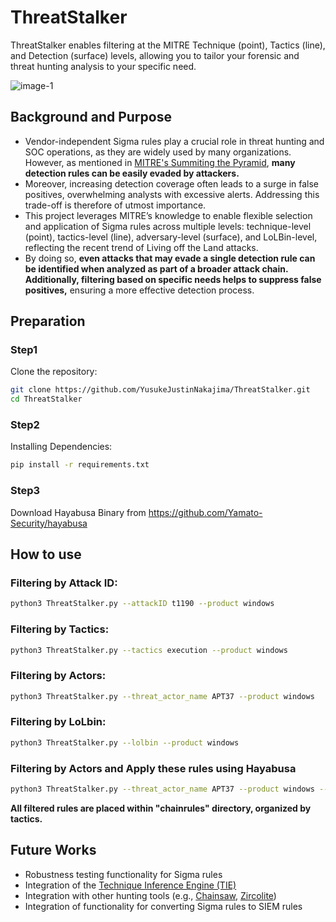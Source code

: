 # ThreatStalker
ThreatStalker enables filtering at the MITRE Technique (point), Tactics (line), and Detection (surface) levels,
allowing you to tailor your forensic and threat hunting analysis to your specific need.

![image-1](https://github.com/user-attachments/assets/df8f100c-8dbc-4992-9813-c1205dab4f89)


## Background and Purpose
- Vendor-independent Sigma rules play a crucial role in threat hunting and SOC operations, as they are widely used by many organizations. However, as mentioned in 
[MITRE's Summiting the Pyramid](https://ctid.mitre.org/projects/summiting-the-pyramid/), **many detection rules can be easily evaded by attackers.**
- Moreover, increasing detection coverage often leads to a surge in false positives, overwhelming analysts with excessive alerts. Addressing this trade-off is therefore of utmost importance.
- This project leverages MITRE’s knowledge to enable flexible selection and application of Sigma rules across multiple levels: technique-level (point), tactics-level (line), adversary-level (surface), and LoLBin-level, reflecting the recent trend of Living off the Land attacks.
- By doing so, **even attacks that may evade a single detection rule can be identified when analyzed as part of a broader attack chain. Additionally, filtering based on specific needs helps to suppress false positives,** ensuring a more effective detection process.

## Preparation
### Step1
Clone the repository:
```bash
git clone https://github.com/YusukeJustinNakajima/ThreatStalker.git
cd ThreatStalker
```
### Step2
Installing Dependencies:
```bash
pip install -r requirements.txt
```
### Step3
Download Hayabusa Binary from https://github.com/Yamato-Security/hayabusa


## How to use
### Filtering by Attack ID:
```bash
python3 ThreatStalker.py --attackID t1190 --product windows
```

### Filtering by Tactics:
```bash
python3 ThreatStalker.py --tactics execution --product windows
```

### Filtering by Actors:
```bash
python3 ThreatStalker.py --threat_actor_name APT37 --product windows
```

### Filtering by LoLbin:
```bash
python3 ThreatStalker.py --lolbin --product windows
```

### Filtering by Actors and Apply these rules using Hayabusa
```bash
python3 ThreatStalker.py --threat_actor_name APT37 --product windows --use-hayabusa -d hayabusa-sample-evtx/EVTX-ATTACK-SAMPLES/
```

**All filtered rules are placed within "chainrules" directory, organized by tactics.**

## Future Works
- Robustness testing functionality for Sigma rules
- Integration of the [Technique Inference Engine (TIE)](https://center-for-threat-informed-defense.github.io/technique-inference-engine/#/)
- Integration with other hunting tools (e.g., [Chainsaw](https://github.com/WithSecureLabs/chainsaw[), [Zircolite](https://github.com/wagga40/Zircolite))
- Integration of functionality for converting Sigma rules to SIEM rules
